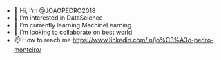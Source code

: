 - 👋 Hi, I’m @JOAOPEDRO2018
- 👀 I’m interested in DataScience
- 🌱 I’m currently learning MachineLearning
- 💞️ I’m looking to collaborate on best world
- 📫 How to reach me https://www.linkedin.com/in/jo%C3%A3o-pedro-monteiro/

<!---
JOAOPEDRO2018/JOAOPEDRO2018 is a ✨ special ✨ repository because its `README.md` (this file) appears on your GitHub profile.
You can click the Preview link to take a look at your changes.
--->
